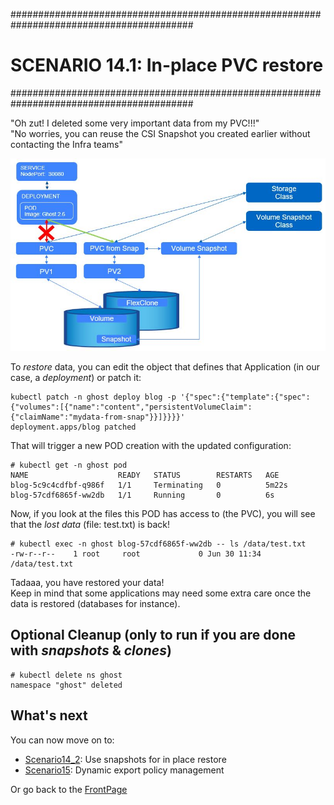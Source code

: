 #########################################################################################
# SCENARIO 14.1: In-place PVC restore
#########################################################################################

"Oh zut! I deleted some very important data from my PVC!!!"  
"No worries, you can reuse the CSI Snapshot you created earlier without contacting the Infra teams"

![Scenario14_1](Images/scenario14_1.jpg "Scenario14_1")

To *restore* data, you can edit the object that defines that Application (in our case, a *deployment*) or patch it:
```
kubectl patch -n ghost deploy blog -p '{"spec":{"template":{"spec":{"volumes":[{"name":"content","persistentVolumeClaim":{"claimName":"mydata-from-snap"}}]}}}}'
deployment.apps/blog patched
```
That will trigger a new POD creation with the updated configuration:
```
# kubectl get -n ghost pod
NAME                    READY   STATUS        RESTARTS   AGE
blog-5c9c4cdfbf-q986f   1/1     Terminating   0          5m22s
blog-57cdf6865f-ww2db   1/1     Running       0          6s
```
Now, if you look at the files this POD has access to (the PVC), you will see that the *lost data* (file: test.txt) is back!
```
# kubectl exec -n ghost blog-57cdf6865f-ww2db -- ls /data/test.txt
-rw-r--r--    1 root     root             0 Jun 30 11:34 /data/test.txt
```
Tadaaa, you have restored your data!  
Keep in mind that some applications may need some extra care once the data is restored (databases for instance).  

## Optional Cleanup (only to run if you are done with *snapshots* & *clones*)

```
# kubectl delete ns ghost
namespace "ghost" deleted
```

## What's next

You can now move on to:    
- [Scenario14_2](../2_Clone_for_new_app): Use snapshots for in place restore
- [Scenario15](../../Scenario15): Dynamic export policy management  

Or go back to the [FrontPage](https://github.com/YvosOnTheHub/LabNetApp)